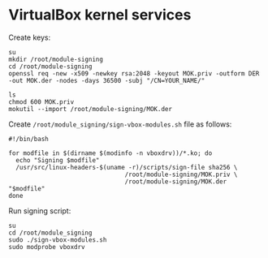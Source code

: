 # VirtualBox kernel services

Create keys:
 
    su
    mkdir /root/module-signing
    cd /root/module-signing
    openssl req -new -x509 -newkey rsa:2048 -keyout MOK.priv -outform DER -out MOK.der -nodes -days 36500 -subj "/CN=YOUR_NAME/"
        
    ls
    chmod 600 MOK.priv 
    mokutil --import /root/module-signing/MOK.der



Create `/root/module_signing/sign-vbox-modules.sh` file as follows: 


    #!/bin/bash
    
    for modfile in $(dirname $(modinfo -n vboxdrv))/*.ko; do
      echo "Signing $modfile"
      /usr/src/linux-headers-$(uname -r)/scripts/sign-file sha256 \
                                    /root/module-signing/MOK.priv \
                                    /root/module-signing/MOK.der "$modfile"
    done


Run signing script:

    su
    cd /root/module_signing
    sudo ./sign-vbox-modules.sh 
    sudo modprobe vboxdrv

